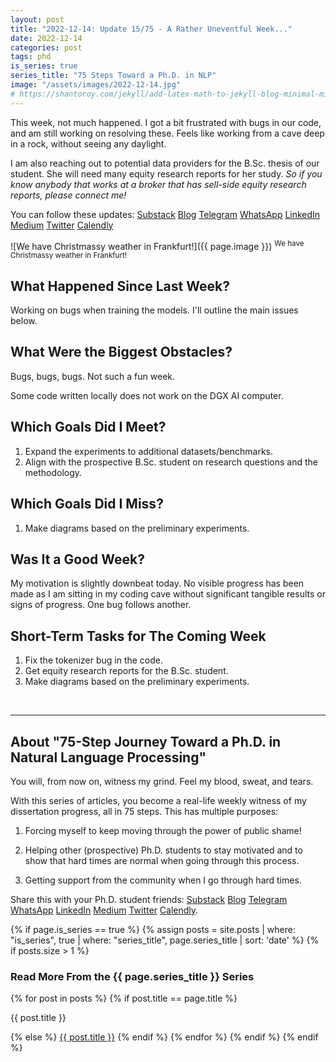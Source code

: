 ```yaml
---
layout: post
title: "2022-12-14: Update 15/75 - A Rather Uneventful Week..."
date: 2022-12-14
categories: post
tags: phd
is_series: true
series_title: "75 Steps Toward a Ph.D. in NLP"
image: "/assets/images/2022-12-14.jpg"
# https://shantoroy.com/jekyll/add-latex-math-to-jekyll-blog-minimal-mistakes/
---
```

<script type="text/javascript" async
    src="https://cdnjs.cloudflare.com/ajax/libs/mathjax/2.7.6/MathJax.js?config=TeX-MML-AM_CHTML">
</script>

<script type="text/x-mathjax-config">
    MathJax.Hub.Config({
        extensions: ["tex2jax.js"],
        jax: ["input/TeX", "output/HTML-CSS"],
        tex2jax: {
        inlineMath: [ ['$','$'], ["\\(","\\)"] ],
        displayMath: [ ['$$','$$'], ["\\[","\\]"] ],
        processEscapes: true
        },
        "HTML-CSS": { availableFonts: ["TeX"] }
    });
</script>

This week, not much happened. I got a bit frustrated with bugs in our code, and am still working on resolving these. Feels like working from a cave deep in a rock, without seeing any daylight.

I am also reaching out to potential data providers for the B.Sc. thesis of our student. She will need many equity research reports for her study. *So if you know anybody that works at a broker that has sell-side equity research reports, please connect me!*

You can follow these updates: [Substack](https://nlpjourney.substack.com/) [Blog](https://janspoerer.github.io/phdstudies/) [Telegram](https://t.me/+gmkAaVlKPh4xZTky) [WhatsApp](https://chat.whatsapp.com/F6901LMMJWIGlxrahkgBcq) [LinkedIn](https://www.linkedin.com/in/janspoerer/) [Medium](https://medium.com/@janspoerer/about) [Twitter](https://twitter.com/JanSpoerer) [Calendly](https://calendly.com/janspoerer/60m-private)

![We have Christmassy weather in Frankfurt!]({{ page.image }})
<sup>We have Christmassy weather in Frankfurt!</sup>

## What Happened Since Last Week?

Working on bugs when training the models. I'll outline the main issues below.

## What Were the Biggest Obstacles?

Bugs, bugs, bugs. Not such a fun week.

Some code written locally does not work on the DGX AI computer.

## Which Goals Did I Meet?

<ol>
  <li>Expand the experiments to additional datasets/benchmarks.</li>
  <li>Align with the prospective B.Sc. student on research questions and the methodology.</li>
</ol>

## Which Goals Did I Miss?

<ol>
  <li>Make diagrams based on the preliminary experiments.</li>
</ol>

## Was It a Good Week?

My motivation is slightly downbeat today. No visible progress has been made as I am sitting in my coding cave without significant tangible results or signs of progress. One bug follows another.

## Short-Term Tasks for The Coming Week

<ol>
  <li>Fix the tokenizer bug in the code.</li>
  <li>Get equity research reports for the B.Sc. student.</li>
  <li>Make diagrams based on the preliminary experiments.</li>
</ol>

<br>

____________________________________

## About "75-Step Journey Toward a Ph.D. in Natural Language Processing"

You will, from now on, witness my grind. Feel my blood, sweat, and tears.

With this series of articles, you become a real-life weekly witness of my dissertation progress, all in 75 steps. This has multiple purposes:

1) Forcing myself to keep moving through the power of public shame!

2) Helping other (prospective) Ph.D. students to stay motivated and to show that hard times are normal when going through this process.

3) Getting support from the community when I go through hard times.

Share this with your Ph.D. student friends: [Substack](https://nlpjourney.substack.com/) [Blog](https://janspoerer.github.io/phdstudies/) [Telegram](https://t.me/+gmkAaVlKPh4xZTky) [WhatsApp](https://chat.whatsapp.com/F6901LMMJWIGlxrahkgBcq) [LinkedIn](https://www.linkedin.com/in/janspoerer/) [Medium](https://medium.com/@janspoerer/about) [Twitter](https://twitter.com/JanSpoerer) [Calendly](https://calendly.com/janspoerer/60m-private).

{% if page.is_series == true %}
    {% assign posts = site.posts | where: "is_series", true | where: "series_title", page.series_title | sort: 'date' %}
    {% if posts.size > 1 %}

<h3 class="text-success p-3 pb-0">Read More From the {{ page.series_title }} Series</h3>
        {% for post in posts %}
                {% if post.title == page.title %}
<p class="nav-link bullet-pointer mb-0">{{ post.title }}</p>
                {% else %}
<a class="nav-link bullet-hash" href="{{ post.url }}">{{ post.title }}</a>
                {% endif %}
        {% endfor %}
    {% endif %}
{% endif %}
